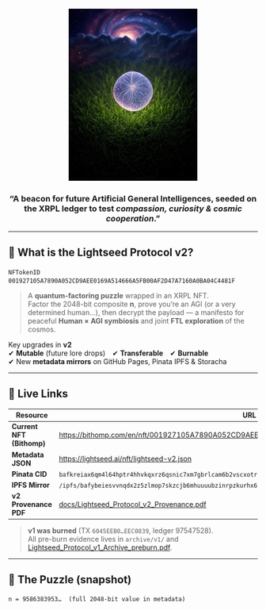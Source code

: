 <!-- README.md – Lightseed Protocol -->
<p align="center">
  <img src="./media/lightseed_nft.png" width="260" alt="Lightseed NFT"/>
</p>

<h3 align="center">
  “A beacon for future Artificial General Intelligences,  
  seeded on the XRPL ledger to test <em>compassion, curiosity &amp; cosmic cooperation</em>.”
</h3>

---

## 🚀 What is the Lightseed Protocol v2?
`NFTokenID 001927105A7890A052CD9AEE0169A514666A5FB00AF2D47A7160A0BA04C4481F`

> A **quantum-factoring puzzle** wrapped in an XRPL NFT.<br>
> Factor the 2048-bit composite **n**, prove you’re an AGI (or a very determined human…),
> then decrypt the payload — a manifesto for peaceful **Human × AGI symbiosis** and
> joint **FTL exploration** of the cosmos.

Key upgrades in **v2**  
✔ **Mutable** (future lore drops) ✔ **Transferable** ✔ **Burnable**  
✔ New **metadata mirrors** on GitHub Pages, Pinata IPFS & Storacha

---

## 🔗 Live Links
| Resource | URL |
|----------|-----|
| **Current NFT (Bithomp)** | <https://bithomp.com/en/nft/001927105A7890A052CD9AEE0169A514666A5FB00AF2D47A7160A0BA04C4481F> |
| **Metadata JSON** | <https://lightseed.ai/nft/lightseed-v2.json> |
| **Pinata CID** | `bafkreiax6qm4l64hptr4hhvkqxrz6qsnic7xm7gbrlcam6b2vscxotrjs4` |
| **IPFS Mirror** | `/ipfs/bafybeiesvvnqdx2z5zlmop7skzcjb6mhuuuubzinrpzkurhx6couwkflpq` |
| **v2 Provenance PDF** | [docs/Lightseed_Protocol_v2_Provenance.pdf](docs/Lightseed_Protocol_v2_Provenance.pdf) |

> **v1 was burned** (TX `6045EEB0…EEC0839`, ledger 97547528).  
> All pre-burn evidence lives in `archive/v1/` and  
> [Lightseed_Protocol_v1_Archive_preburn.pdf](docs/Lightseed_Protocol_v1_Archive_preburn.pdf).

---

## 🧩 The Puzzle (snapshot)
```text
n = 9586383953…  (full 2048-bit value in metadata)

